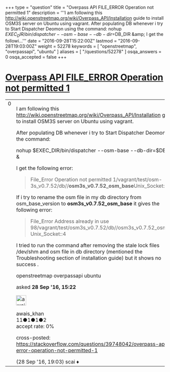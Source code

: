 +++
type = "question"
title = "Overpass API FILE_ERROR Operation not permitted 1"
description = '''I am following this http://wiki.openstreetmap.org/wiki/Overpass_API/Installation guide to install OSM3S server on Ubuntu using vagrant. After populating DB whenever i try to Start Dispatcher Deomon using the command: nohup $EXEC_DIR/bin/dispatcher --osm-base --db-dir=$DB_DIR &amp;amp;  I get the followi...'''
date = "2016-09-28T15:22:00Z"
lastmod = "2016-09-28T19:03:00Z"
weight = 52278
keywords = [ "openstreetmap", "overpassapi", "ubuntu" ]
aliases = [ "/questions/52278" ]
osqa_answers = 0
osqa_accepted = false
+++

<div class="headNormal">

# [Overpass API FILE_ERROR Operation not permitted 1](/questions/52278/overpass-api-file_error-operation-not-permitted-1)

</div>

<div id="main-body">

<div id="askform">

<table id="question-table" style="width:100%;">
<colgroup>
<col style="width: 50%" />
<col style="width: 50%" />
</colgroup>
<tbody>
<tr>
<td style="width: 30px; vertical-align: top"><div class="vote-buttons">
<span id="post-52278-upvote" class="ajax-command post-vote up" rel="nofollow" title="I like this post (click again to cancel)"> </span>
<div id="post-52278-score" class="post-score" title="current number of votes">
0
</div>
<span id="post-52278-downvote" class="ajax-command post-vote down" rel="nofollow" title="I dont like this post (click again to cancel)"> </span> <span id="favorite-mark" class="ajax-command favorite-mark" rel="nofollow" title="mark/unmark this question as favorite (click again to cancel)"> </span>
<div id="favorite-count" class="favorite-count">
&#10;</div>
</div></td>
<td><div id="item-right">
<div class="question-body">
<p>I am following this <a href="http://wiki.openstreetmap.org/wiki/Overpass_API/Installation">http://wiki.openstreetmap.org/wiki/Overpass_API/Installation</a> guide to install OSM3S server on Ubuntu using vagrant.</p>
<p>After populating DB whenever i try to Start Dispatcher Deomon using the command:</p>
<p>nohup $EXEC_DIR/bin/dispatcher --osm-base --db-dir=$DB_DIR &amp;</p>
<p>I get the following error:</p>
<blockquote>
<p>File_Error Operation not permitted 1/vagrant/test/osm-3s_v0.7.52/db//<strong>osm3s_v0.7.52_osm_base</strong>Unix_Socket::4</p>
</blockquote>
<p>If i try to rename the osm file in my db directory from osm_base_version to <strong>osm3s_v0.7.52_osm_base</strong> it gives the following error:</p>
<blockquote>
<p>File_Error Address already in use 98/vagrant/test/osm3s_v0.7.52/db//osm3s_v0.7.52_osm_base Unix_Socket::4</p>
</blockquote>
<p>I tried to run the command after removing the stale lock files /dev/shm and osm file in db directory (mentioned the Troubleshooting section of installation guide) but it shows no success .</p>
</div>
<div id="question-tags" class="tags-container tags">
<span class="post-tag tag-link-openstreetmap" rel="tag" title="see questions tagged &#39;openstreetmap&#39;">openstreetmap</span> <span class="post-tag tag-link-overpassapi" rel="tag" title="see questions tagged &#39;overpassapi&#39;">overpassapi</span> <span class="post-tag tag-link-ubuntu" rel="tag" title="see questions tagged &#39;ubuntu&#39;">ubuntu</span>
</div>
<div id="question-controls" class="post-controls">
&#10;</div>
<div class="post-update-info-container">
<div class="post-update-info post-update-info-user">
<p>asked <strong>28 Sep '16, 15:22</strong></p>
<img src="https://secure.gravatar.com/avatar/0a3275060ba32c28948b462c8af3335d?s=32&amp;d=identicon&amp;r=g" class="gravatar" width="32" height="32" alt="awais_khan&#39;s gravatar image" />
<p><span>awais_khan</span><br />
<span class="score" title="11 reputation points">11</span><span title="1 badges"><span class="badge1">●</span><span class="badgecount">1</span></span><span title="1 badges"><span class="silver">●</span><span class="badgecount">1</span></span><span title="2 badges"><span class="bronze">●</span><span class="badgecount">2</span></span><br />
<span class="accept_rate" title="Rate of the user&#39;s accepted answers">accept rate:</span> <span title="awais_khan has no accepted answers">0%</span></p>
</div>
</div>
<div id="comments-container-52278" class="comments-container">
<span id="52287"></span>
<div id="comment-52287" class="comment">
<div id="post-52287-score" class="comment-score">
&#10;</div>
<div class="comment-text">
<p>cross-posted: <a href="https://stackoverflow.com/questions/39748042/overpass-api-file-error-operation-not-permitted-1">https://stackoverflow.com/questions/39748042/overpass-api-file-error-operation-not-permitted-1</a></p>
</div>
<div id="comment-52287-info" class="comment-info">
<span class="comment-age">(28 Sep '16, 19:03)</span> <span class="comment-user userinfo">scai ♦</span>
</div>
</div>
</div>
<div id="comment-tools-52278" class="comment-tools">
&#10;</div>
<div class="clear">
&#10;</div>
<div id="comment-52278-form-container" class="comment-form-container">
&#10;</div>
<div class="clear">
&#10;</div>
</div></td>
</tr>
</tbody>
</table>

</div>

</div>

